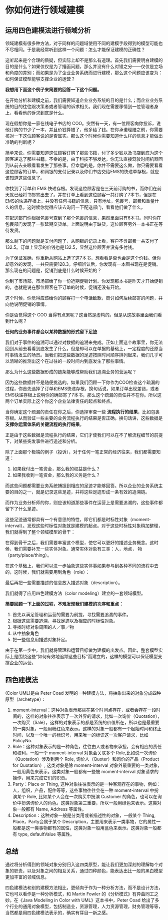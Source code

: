 # 你如何进行领域建模
## 运用四色建模法进行领域分析
领域建模有很多种方法，对于同样的问题域使用不同的建模手段得到的模型可能也不尽相同。于是我经常听到这样一个问题：怎么才能保证建模的正确性？

这听起来是个合理的质疑，但实际上却不是那么有道理。首先我们需要明白建模的目的是什么？如果仅仅是为了描画问题，那么并没有什么对错之分——仅仅是立场和角度的差别；而如果是为了企业业务系统而进行建模，那么这个问题应该变为：如何保证模型能够支撑企业的运营？

**我想用下面这个例子来简要的回答一下这个问题。**

在开始分析和建模之前，我们需要知道企业业务系统的目的是什么；而企业业务系统的目的往往跟决策者或者管理的诉求相关。我们现在需要移情到一位管理者身上，看看他的诉求到底是什么。

现在假想你是一家在线电子书店的 COO。突然有一天，有一位顾客向你投诉，说他订购的书少了一本，并且价钱算错了，他多给了钱。在你承诺理赔之前，你需要核对一下这位顾客说的是否属实。那么这个时候你需要知道什么样的信息才能做出准确的判断呢？

简单来说，你需要知道这位顾客订购了那些书籍，付了多少钱以及书店到底为这个顾客递送了那些书籍。不幸的是，由于科技不够发达，你无法直接驾驶时间机器回到从前去亲眼看看发生了那些事。但幸运的是，你并不需要这么做，你只需要看看这位顾客的订单，和网银的支付记录以及你们书店交给EMS的快递单存根，就应该知道这些信息了。

你找到了订单和 EMS 快递存根。发现这位顾客是在三天前订购的书，而你们在前天就已经将书邮寄出去了。并在订单上看到这位顾客一共订购了7本书，但是在EMS的快递存根上，并没有任何书籍的信息，只有地址，包裹号，邮费和重量什么的信息。这时候你觉得应该去询问一下配送部门，看看他们做了什么。

在配送部门你根据包裹号查到了那个包裹的信息，果然里面只有6本书。同时你在包裹部门发现了一张延期交货单。上面说明由于缺货，这位顾客另外一本书正在等待发货。

那么剩下的问题就是支付问题了，从网银的记录上看，客户不含邮费一共支付了132.5。订单上显示的价钱也是132.5，显然这位顾客并没有多付钱。

为了保证准确，你重新从网站上选了这7本书，想看看是否也会是这个价钱。但你却意外的发现，一共只需要128.3。仔细辨认后，你发现有一本图书现在是促销。那么现在的问题是，促销到底是什么时候开始的？

你到了市场部，市场部给了你一份近期促销计划。你发现那本书是昨天才开始促销的，也就是说在那位顾客在下订单的时候，促销还没有开始。

这个时候，你觉得应该给你的顾客打一个电话致歉，商讨如何后续邮寄的问题，并向他说明促销的事情。

你是否觉得这个 COO 当得有点累呢？这当然是虚构的。但是从这故事里面我们看到什么呢？

**任何的业务事件都会以某种数据的形式留下足迹**

我们对于事件的追溯可以通过对数据的追溯来完成。正如上面这个故事里，你无法回到从前去看看到底发生了什么，但是却可以在单据的基础上，一定程度的还原当时事情发生的场景。当我们把这些数据的足迹按照时间顺序排列起来，我们几乎可以清晰的推测出这个在过往的一段时间内到底发生了那些事情。

那么为什么这些数据形成的链条能够成帮助我们追溯业务的营运呢？

因为这些数据并不是随便挑选的。如果我们回顾一下你作为COO检查这个疏漏的过程，你首先选择了订单和EMS快递存根，换句话说，如果订单出现差错，或者EMS快递存根上说明你的确邮寄了7本书，那么这个疏漏的责任并不在你。所以这两个订单实际上这个你这个企业法律责任的起点和终点。

当你确定这个疏漏的责任在你之后，你选择审查一些 **流程执行的结果**，比如包裹存根。从而验证一些主要的业务流程执行的结果是否正确。换句话讲，这些数据是 **支撑你运营体系的关键流程的执行结果**。

正是由于这些数据是流程执行的结果，它们才使我们可以在不了解流程细节的前提下，对某些突发事件进行追述和分析。

除了上面那个极端的例子（投诉），对于任何一笔正常的经济往来，我们都需要知道：

1. 如果我付出一笔资金，那么我的权益是什么？
2. 如果我收到一笔资金，那么我的义务是什么？

而这些问题都需要业务系统捕捉到相应的足迹才能够回答。所以企业的业务系统主要的目的之一，就是记录这些足迹，并将这些足迹形成一条有效的追溯链。

而作为业务分析师的你，则应该知道那些事件在运营上是需要追溯的，这些事件都留下了什么足迹。

这些足迹通常都具有一个有意思的特性，即它们都是时标性对象（moment-interval）。发现这些时标性对象就是建模的起点。对于这些时标性对象稍加整理，我们就得到了整个领域模型的骨干：

在得到骨干之后，我们需要丰富这个模型，使它可以更好的描述业务概念。这时候，我们需要补充一些实体对象。通常实体对象有三类：人，地点， 物（party/place/thing）。

在这个基础上，我们可以进一步抽象这些实体事如果参与到各种不同的流程中去的，这时候，我们就需要用到角色（role）：

最后再把一些需要描述的信息放入描述对象（description）。

我们就得了应用四色建模方法（color modeling）建立的一套领域模型。

**简要回顾一下上面的过程，不难发现我们建模的次序和重点：**

1. 首先以满足管理和运营的需要为前提，寻找需要追溯的事件。
2. 根据这些需要追溯，寻找足迹以及相应的时标性对象。
3. 寻找时标对象周围的人／事／物
4. 从中抽象角色
5. 把一些信息用描述对象补足。

由于在第一步中，我们就将管理和运营目标做为建模的出发点。因此，整套模型实际上是围绕这些“如何有效地追踪这些目标”而建立的，这样的模型可以保证模型支撑企业的运营。

## 四色建模法
(Color UML)是由 Peter Coad 发明的一种建模方法，将抽象出来的对象分成四种原型（archetype）：

1. moment-interval：这种对象表示那些在某个时间点存在，或者会存在一段时间的，这样的对象往往表示了一次外界的请求，比如一次询价（Quotation），一次购买（Sale），这样的对象表示的都是系统的价值所在，所以也是最重要的一类对象，一般用粉红色来表示。这样的对象一般都有一个起始时间和终止时间，以及一个唯一的标识号，用来唯一的标识这一次客户请求，比如 PolicyNo.
2. Role：这种对象表示的是一种角色，往往由人或者物来承担，会有相应的责任和权利，一般一个 moment-interval 对象会关联多个 Role,比如说一次询价（Quotation）涉及到两个 Role, 询价人（Quoter）和询价的产品（Product for Quotation）, 这类对象是除 moment-interval 对象外最重要的一类对象，一般用黄色来表示。这类对象一般都有一些被 moment-interval 对象请求的操作，用来完成它们的职责。
3. Party：Place or Thing, 这种对象往往表示的是一种客观存在的事物，例如：人，组织，产品，配件等等，这些事物往往会在一种 moment-interval 中扮演某个 Role, 比如某个人会在一次购买中扮演 Customer 的角色，也可以在询价中扮演询价人的角色。这类对象第三重要，所以一般用绿色来表示。这类对象一般都有 Name, Address 等属性。
4. Description：这种对象一般是分类用或者描述性的对象，一般某个 Thing, Place，Party会属于某个 Description，主要用来表示一类事物，它的属性一般都是这一类事物都有的属性，这类对象一般用蓝色来表示。这类对象一般都有 type, defaultValue 等属性。

## 总结
通过将分析得到的领域对象分别归入这四类原型，能让我们更加深刻的理解每个对象的职责，以及对象之间的相互关系，通过四种颜色，能表达出比一般的黑白模型更加丰富的领域信息。

四色建模法和别的建模方法相比，更倾向于作为一种分析方法，而不是设计方法，它也可以看作是一种分析模式，和 Martin Fowler 的《分析模式》有异曲同工之妙。在《Java Modeling in Color with UML》这本书中，Peter Coad 给出了多个行业的通用对象模型，包括制造业，资源管理，人力资源管理，财务管理等等，当然都是用四色建模法表示的，确实有耳目一新之感。